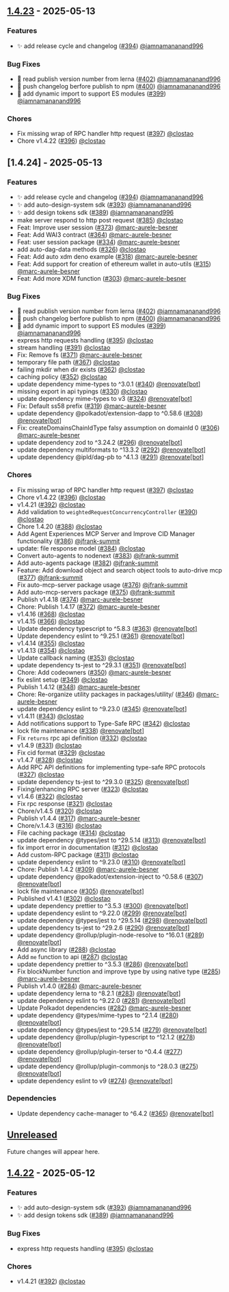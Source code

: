 ## [1.4.23] - 2025-05-13

### Features

- ✨ add release cycle and changelog ([#394](https://github.com/autonomys/auto-sdk/pull/394)) [@iamnamananand996](https://github.com/iamnamananand996)

### Bug Fixes

- 🐛 read publish version number from lerna ([#402](https://github.com/autonomys/auto-sdk/pull/402)) [@iamnamananand996](https://github.com/iamnamananand996)
- 🐛 push changelog berfore publish to npm ([#400](https://github.com/autonomys/auto-sdk/pull/400)) [@iamnamananand996](https://github.com/iamnamananand996)
- 🐛 add dynamic import to support ES modules ([#399](https://github.com/autonomys/auto-sdk/pull/399)) [@iamnamananand996](https://github.com/iamnamananand996)

### Chores

- Fix missing wrap of RPC handler http request ([#397](https://github.com/autonomys/auto-sdk/pull/397)) [@clostao](https://github.com/clostao)
- Chore v1.4.22 ([#396](https://github.com/autonomys/auto-sdk/pull/396)) [@clostao](https://github.com/clostao)


## [1.4.24] - 2025-05-13

### Features

- ✨ add release cycle and changelog ([#394](https://github.com/autonomys/auto-sdk/pull/394)) [@iamnamananand996](https://github.com/iamnamananand996)
- ✨  add auto-design-system sdk ([#393](https://github.com/autonomys/auto-sdk/pull/393)) [@iamnamananand996](https://github.com/iamnamananand996)
- ✨  add design tokens sdk ([#389](https://github.com/autonomys/auto-sdk/pull/389)) [@iamnamananand996](https://github.com/iamnamananand996)
- make server respond to http post request ([#385](https://github.com/autonomys/auto-sdk/pull/385)) [@clostao](https://github.com/clostao)
- Feat: Improve user session ([#373](https://github.com/autonomys/auto-sdk/pull/373)) [@marc-aurele-besner](https://github.com/marc-aurele-besner)
- Feat: Add WAI3 contract ([#364](https://github.com/autonomys/auto-sdk/pull/364)) [@marc-aurele-besner](https://github.com/marc-aurele-besner)
- Feat: user session package ([#334](https://github.com/autonomys/auto-sdk/pull/334)) [@marc-aurele-besner](https://github.com/marc-aurele-besner)
- add auto-dag-data methods ([#326](https://github.com/autonomys/auto-sdk/pull/326)) [@clostao](https://github.com/clostao)
- Feat: Add auto xdm deno example ([#318](https://github.com/autonomys/auto-sdk/pull/318)) [@marc-aurele-besner](https://github.com/marc-aurele-besner)
- Feat: Add support for creation of ethereum wallet in auto-utils ([#315](https://github.com/autonomys/auto-sdk/pull/315)) [@marc-aurele-besner](https://github.com/marc-aurele-besner)
- Feat: Add more XDM function ([#303](https://github.com/autonomys/auto-sdk/pull/303)) [@marc-aurele-besner](https://github.com/marc-aurele-besner)

### Bug Fixes

- 🐛 read publish version number from lerna ([#402](https://github.com/autonomys/auto-sdk/pull/402)) [@iamnamananand996](https://github.com/iamnamananand996)
- 🐛 push changelog berfore publish to npm ([#400](https://github.com/autonomys/auto-sdk/pull/400)) [@iamnamananand996](https://github.com/iamnamananand996)
- 🐛 add dynamic import to support ES modules ([#399](https://github.com/autonomys/auto-sdk/pull/399)) [@iamnamananand996](https://github.com/iamnamananand996)
- express http requests handling ([#395](https://github.com/autonomys/auto-sdk/pull/395)) [@clostao](https://github.com/clostao)
- stream handling ([#391](https://github.com/autonomys/auto-sdk/pull/391)) [@clostao](https://github.com/clostao)
- Fix: Remove fs ([#371](https://github.com/autonomys/auto-sdk/pull/371)) [@marc-aurele-besner](https://github.com/marc-aurele-besner)
- temporary file path ([#367](https://github.com/autonomys/auto-sdk/pull/367)) [@clostao](https://github.com/clostao)
- failing mkdir when dir exists ([#362](https://github.com/autonomys/auto-sdk/pull/362)) [@clostao](https://github.com/clostao)
- caching policy ([#352](https://github.com/autonomys/auto-sdk/pull/352)) [@clostao](https://github.com/clostao)
- update dependency mime-types to ^3.0.1 ([#340](https://github.com/autonomys/auto-sdk/pull/340)) [@renovate[bot]](https://github.com/apps/renovate)
- missing export in api typings ([#330](https://github.com/autonomys/auto-sdk/pull/330)) [@clostao](https://github.com/clostao)
- update dependency mime-types to v3 ([#324](https://github.com/autonomys/auto-sdk/pull/324)) [@renovate[bot]](https://github.com/apps/renovate)
- Fix: Default ss58 prefix ([#319](https://github.com/autonomys/auto-sdk/pull/319)) [@marc-aurele-besner](https://github.com/marc-aurele-besner)
- update dependency @polkadot/extension-dapp to ^0.58.6 ([#308](https://github.com/autonomys/auto-sdk/pull/308)) [@renovate[bot]](https://github.com/apps/renovate)
- Fix: createDomainsChainIdType falsy assumption on domainId 0 ([#306](https://github.com/autonomys/auto-sdk/pull/306)) [@marc-aurele-besner](https://github.com/marc-aurele-besner)
- update dependency zod to ^3.24.2 ([#296](https://github.com/autonomys/auto-sdk/pull/296)) [@renovate[bot]](https://github.com/apps/renovate)
- update dependency multiformats to ^13.3.2 ([#292](https://github.com/autonomys/auto-sdk/pull/292)) [@renovate[bot]](https://github.com/apps/renovate)
- update dependency @ipld/dag-pb to ^4.1.3 ([#291](https://github.com/autonomys/auto-sdk/pull/291)) [@renovate[bot]](https://github.com/apps/renovate)

### Chores

- Fix missing wrap of RPC handler http request ([#397](https://github.com/autonomys/auto-sdk/pull/397)) [@clostao](https://github.com/clostao)
- Chore v1.4.22 ([#396](https://github.com/autonomys/auto-sdk/pull/396)) [@clostao](https://github.com/clostao)
- v1.4.21 ([#392](https://github.com/autonomys/auto-sdk/pull/392)) [@clostao](https://github.com/clostao)
- Add validation to `weightedRequestConcurrencyController` ([#390](https://github.com/autonomys/auto-sdk/pull/390)) [@clostao](https://github.com/clostao)
- Chore 1.4.20 ([#388](https://github.com/autonomys/auto-sdk/pull/388)) [@clostao](https://github.com/clostao)
- Add Agent Experiences MCP Server and Improve CID Manager functionality ([#386](https://github.com/autonomys/auto-sdk/pull/386)) [@jfrank-summit](https://github.com/jfrank-summit)
- update: file response model ([#384](https://github.com/autonomys/auto-sdk/pull/384)) [@clostao](https://github.com/clostao)
- Convert auto-agents to nodenext ([#383](https://github.com/autonomys/auto-sdk/pull/383)) [@jfrank-summit](https://github.com/jfrank-summit)
- Add auto-agents package ([#382](https://github.com/autonomys/auto-sdk/pull/382)) [@jfrank-summit](https://github.com/jfrank-summit)
- Feature: Add download object and search object tools to auto-drive mcp ([#377](https://github.com/autonomys/auto-sdk/pull/377)) [@jfrank-summit](https://github.com/jfrank-summit)
- Fix auto-mcp-server package usage ([#376](https://github.com/autonomys/auto-sdk/pull/376)) [@jfrank-summit](https://github.com/jfrank-summit)
- Add auto-mcp-servers package ([#375](https://github.com/autonomys/auto-sdk/pull/375)) [@jfrank-summit](https://github.com/jfrank-summit)
- Publish v1.4.18 ([#374](https://github.com/autonomys/auto-sdk/pull/374)) [@marc-aurele-besner](https://github.com/marc-aurele-besner)
- Chore: Publish 1.4.17 ([#372](https://github.com/autonomys/auto-sdk/pull/372)) [@marc-aurele-besner](https://github.com/marc-aurele-besner)
- v1.4.16 ([#368](https://github.com/autonomys/auto-sdk/pull/368)) [@clostao](https://github.com/clostao)
- v1.4.15 ([#366](https://github.com/autonomys/auto-sdk/pull/366)) [@clostao](https://github.com/clostao)
- Update dependency typescript to ^5.8.3 ([#363](https://github.com/autonomys/auto-sdk/pull/363)) [@renovate[bot]](https://github.com/apps/renovate)
- Update dependency eslint to ^9.25.1 ([#361](https://github.com/autonomys/auto-sdk/pull/361)) [@renovate[bot]](https://github.com/apps/renovate)
- v1.4.14 ([#355](https://github.com/autonomys/auto-sdk/pull/355)) [@clostao](https://github.com/clostao)
- v1.4.13 ([#354](https://github.com/autonomys/auto-sdk/pull/354)) [@clostao](https://github.com/clostao)
- Update callback naming ([#353](https://github.com/autonomys/auto-sdk/pull/353)) [@clostao](https://github.com/clostao)
- update dependency ts-jest to ^29.3.1 ([#351](https://github.com/autonomys/auto-sdk/pull/351)) [@renovate[bot]](https://github.com/apps/renovate)
- Chore: Add codeowners ([#350](https://github.com/autonomys/auto-sdk/pull/350)) [@marc-aurele-besner](https://github.com/marc-aurele-besner)
- fix eslint setup ([#349](https://github.com/autonomys/auto-sdk/pull/349)) [@clostao](https://github.com/clostao)
- Publish 1.4.12 ([#348](https://github.com/autonomys/auto-sdk/pull/348)) [@marc-aurele-besner](https://github.com/marc-aurele-besner)
- Chore: Re-organize utility packages in packages/utility/ ([#346](https://github.com/autonomys/auto-sdk/pull/346)) [@marc-aurele-besner](https://github.com/marc-aurele-besner)
- update dependency eslint to ^9.23.0 ([#345](https://github.com/autonomys/auto-sdk/pull/345)) [@renovate[bot]](https://github.com/apps/renovate)
- v1.4.11 ([#343](https://github.com/autonomys/auto-sdk/pull/343)) [@clostao](https://github.com/clostao)
- Add notifications support to Type-Safe RPC ([#342](https://github.com/autonomys/auto-sdk/pull/342)) [@clostao](https://github.com/clostao)
- lock file maintenance ([#338](https://github.com/autonomys/auto-sdk/pull/338)) [@renovate[bot]](https://github.com/apps/renovate)
- Fix `returns` rpc api definition ([#332](https://github.com/autonomys/auto-sdk/pull/332)) [@clostao](https://github.com/clostao)
- v1.4.9 ([#331](https://github.com/autonomys/auto-sdk/pull/331)) [@clostao](https://github.com/clostao)
- Fix cid format ([#329](https://github.com/autonomys/auto-sdk/pull/329)) [@clostao](https://github.com/clostao)
- v1.4.7 ([#328](https://github.com/autonomys/auto-sdk/pull/328)) [@clostao](https://github.com/clostao)
- Add RPC API definitions for implementing type-safe RPC protocols  ([#327](https://github.com/autonomys/auto-sdk/pull/327)) [@clostao](https://github.com/clostao)
- update dependency ts-jest to ^29.3.0 ([#325](https://github.com/autonomys/auto-sdk/pull/325)) [@renovate[bot]](https://github.com/apps/renovate)
- Fixing/enhancing RPC server ([#323](https://github.com/autonomys/auto-sdk/pull/323)) [@clostao](https://github.com/clostao)
- v1.4.6 ([#322](https://github.com/autonomys/auto-sdk/pull/322)) [@clostao](https://github.com/clostao)
- Fix rpc response ([#321](https://github.com/autonomys/auto-sdk/pull/321)) [@clostao](https://github.com/clostao)
- Chore/v1.4.5 ([#320](https://github.com/autonomys/auto-sdk/pull/320)) [@clostao](https://github.com/clostao)
- Publish v1.4.4 ([#317](https://github.com/autonomys/auto-sdk/pull/317)) [@marc-aurele-besner](https://github.com/marc-aurele-besner)
- Chore/v.1.4.3 ([#316](https://github.com/autonomys/auto-sdk/pull/316)) [@clostao](https://github.com/clostao)
- File caching package ([#314](https://github.com/autonomys/auto-sdk/pull/314)) [@clostao](https://github.com/clostao)
- update dependency @types/jest to ^29.5.14 ([#313](https://github.com/autonomys/auto-sdk/pull/313)) [@renovate[bot]](https://github.com/apps/renovate)
- fix import error in documentation ([#312](https://github.com/autonomys/auto-sdk/pull/312)) [@clostao](https://github.com/clostao)
- Add custom-RPC package ([#311](https://github.com/autonomys/auto-sdk/pull/311)) [@clostao](https://github.com/clostao)
- update dependency eslint to ^9.23.0 ([#310](https://github.com/autonomys/auto-sdk/pull/310)) [@renovate[bot]](https://github.com/apps/renovate)
- Chore: Publish 1.4.2 ([#309](https://github.com/autonomys/auto-sdk/pull/309)) [@marc-aurele-besner](https://github.com/marc-aurele-besner)
- update dependency @polkadot/extension-inject to ^0.58.6 ([#307](https://github.com/autonomys/auto-sdk/pull/307)) [@renovate[bot]](https://github.com/apps/renovate)
- lock file maintenance ([#305](https://github.com/autonomys/auto-sdk/pull/305)) [@renovate[bot]](https://github.com/apps/renovate)
- Published v1.4.1 ([#302](https://github.com/autonomys/auto-sdk/pull/302)) [@clostao](https://github.com/clostao)
- update dependency prettier to ^3.5.3 ([#300](https://github.com/autonomys/auto-sdk/pull/300)) [@renovate[bot]](https://github.com/apps/renovate)
- update dependency eslint to ^9.22.0 ([#299](https://github.com/autonomys/auto-sdk/pull/299)) [@renovate[bot]](https://github.com/apps/renovate)
- update dependency @types/jest to ^29.5.14 ([#298](https://github.com/autonomys/auto-sdk/pull/298)) [@renovate[bot]](https://github.com/apps/renovate)
- update dependency ts-jest to ^29.2.6 ([#290](https://github.com/autonomys/auto-sdk/pull/290)) [@renovate[bot]](https://github.com/apps/renovate)
- update dependency @rollup/plugin-node-resolve to ^16.0.1 ([#289](https://github.com/autonomys/auto-sdk/pull/289)) [@renovate[bot]](https://github.com/apps/renovate)
- Add async library ([#288](https://github.com/autonomys/auto-sdk/pull/288)) [@clostao](https://github.com/clostao)
- Add `me` function to api ([#287](https://github.com/autonomys/auto-sdk/pull/287)) [@clostao](https://github.com/clostao)
- update dependency prettier to ^3.5.3 ([#286](https://github.com/autonomys/auto-sdk/pull/286)) [@renovate[bot]](https://github.com/apps/renovate)
- Fix blockNumber function and improve type by using native type ([#285](https://github.com/autonomys/auto-sdk/pull/285)) [@marc-aurele-besner](https://github.com/marc-aurele-besner)
- Publish v1.4.0 ([#284](https://github.com/autonomys/auto-sdk/pull/284)) [@marc-aurele-besner](https://github.com/marc-aurele-besner)
- update dependency lerna to ^8.2.1 ([#283](https://github.com/autonomys/auto-sdk/pull/283)) [@renovate[bot]](https://github.com/apps/renovate)
- update dependency eslint to ^9.22.0 ([#281](https://github.com/autonomys/auto-sdk/pull/281)) [@renovate[bot]](https://github.com/apps/renovate)
- Update Polkadot dependencies ([#282](https://github.com/autonomys/auto-sdk/pull/282)) [@marc-aurele-besner](https://github.com/marc-aurele-besner)
- update dependency @types/mime-types to ^2.1.4 ([#280](https://github.com/autonomys/auto-sdk/pull/280)) [@renovate[bot]](https://github.com/apps/renovate)
- update dependency @types/jest to ^29.5.14 ([#279](https://github.com/autonomys/auto-sdk/pull/279)) [@renovate[bot]](https://github.com/apps/renovate)
- update dependency @rollup/plugin-typescript to ^12.1.2 ([#278](https://github.com/autonomys/auto-sdk/pull/278)) [@renovate[bot]](https://github.com/apps/renovate)
- update dependency @rollup/plugin-terser to ^0.4.4 ([#277](https://github.com/autonomys/auto-sdk/pull/277)) [@renovate[bot]](https://github.com/apps/renovate)
- update dependency @rollup/plugin-commonjs to ^28.0.3 ([#275](https://github.com/autonomys/auto-sdk/pull/275)) [@renovate[bot]](https://github.com/apps/renovate)
- update dependency eslint to v9 ([#274](https://github.com/autonomys/auto-sdk/pull/274)) [@renovate[bot]](https://github.com/apps/renovate)

### Dependencies

- Update dependency cache-manager to ^6.4.2 ([#365](https://github.com/autonomys/auto-sdk/pull/365)) [@renovate[bot]](https://github.com/apps/renovate)


## [Unreleased]

Future changes will appear here.

## [1.4.22] - 2025-05-12

### Features

- ✨  add auto-design-system sdk ([#393](https://github.com/autonomys/auto-sdk/pull/393)) [@iamnamananand996](https://github.com/iamnamananand996)
- ✨  add design tokens sdk ([#389](https://github.com/autonomys/auto-sdk/pull/389)) [@iamnamananand996](https://github.com/iamnamananand996)

### Bug Fixes

- express http requests handling ([#395](https://github.com/autonomys/auto-sdk/pull/395)) [@clostao](https://github.com/clostao)

### Chores

- v1.4.21 ([#392](https://github.com/autonomys/auto-sdk/pull/392)) [@clostao](https://github.com/clostao)



[Unreleased]: https://github.com/autonomys/auto-sdk/compare/v1.4.23...HEAD
[1.4.23]: https://github.com/autonomys/auto-sdk/compare/v1.4.22...v1.4.23
[1.4.22]: https://github.com/autonomys/auto-sdk/releases/tag/v1.4.22
